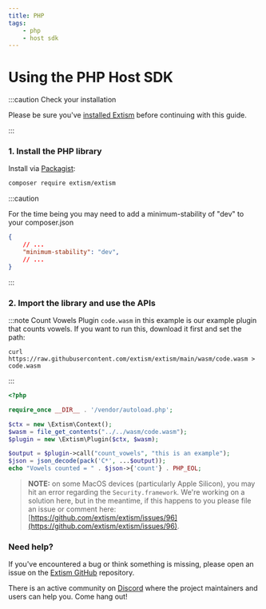 ```yaml
---
title: PHP
tags:
    - php
    - host sdk
---
```


# Using the PHP Host SDK


:::caution Check your installation

Please be sure you've [installed Extism](/docs/install) before continuing with this guide.

:::

### 1. Install the PHP library

Install via [Packagist](https://packagist.org/):
```sh
composer require extism/extism
```

:::caution

For the time being you may need to add a minimum-stability of "dev" to your composer.json

```json
{
    // ...
    "minimum-stability": "dev",
    // ...
}
```

:::

### 2. Import the library and use the APIs

:::note Count Vowels Plugin
`code.wasm` in this example is our example plugin that counts vowels. If you want to run this, download it first and set the path:

```
curl https://raw.githubusercontent.com/extism/extism/main/wasm/code.wasm > code.wasm
```
:::

```php title=index.php
<?php

require_once __DIR__ . '/vendor/autoload.php';

$ctx = new \Extism\Context();
$wasm = file_get_contents("../../wasm/code.wasm");
$plugin = new \Extism\Plugin($ctx, $wasm);

$output = $plugin->call("count_vowels", "this is an example");
$json = json_decode(pack('C*', ...$output));
echo "Vowels counted = " . $json->{'count'} . PHP_EOL;
```

> **NOTE:** on some MacOS devices (particularly Apple Silicon), you may hit an error regarding the `Security.framework`. We're working on a solution here, but in the meantime, if this happens to you please file an issue or comment here: [https://github.com/extism/extism/issues/96](https://github.com/extism/extism/issues/96).

### Need help?

If you've encountered a bug or think something is missing, please open an issue on the [Extism GitHub](https://github.com/extism/extism) repository.

There is an active community on [Discord](https://discord.gg/cx3usBCWnc) where the project maintainers and users can help you. Come hang out!

